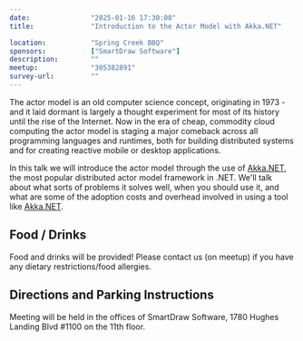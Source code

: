 ```yaml
---
date:               "2025-01-16 17:30:00"
title:              "Introduction to the Actor Model with Akka.NET"

location:           "Spring Creek BBQ"
sponsors:           ["SmartDraw Software"]
description:        ""
meetup:             "305382891"
survey-url:         ""
---
```


The actor model is an old computer science concept, originating in 1973 - and it laid dormant is largely a thought experiment for most of its history until the rise of the Internet. Now in the era of cheap, commodity cloud computing the actor model is staging a major comeback across all programming languages and runtimes, both for building distributed systems and for creating reactive mobile or desktop applications.

In this talk we will introduce the actor model through the use of [Akka.NET](https://getakka.net/), the most popular distributed actor model framework in .NET. We'll talk about what sorts of problems it solves well, when you should use it, and what are some of the adoption costs and overhead involved in using a tool like [Akka.NET](https://getakka.net/).

## Food / Drinks
Food and drinks will be provided! Please contact us (on meetup) if you have any dietary restrictions/food allergies.

## Directions and Parking Instructions

Meeting will be held in the offices of SmartDraw Software, 1780 Hughes Landing Blvd #1100 on the 11th floor.